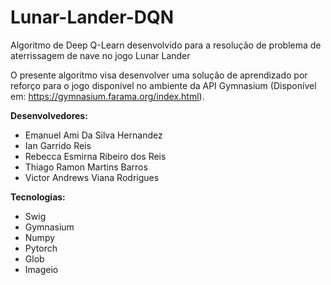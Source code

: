 # Lunar-Lander-DQN
Algoritmo de Deep Q-Learn desenvolvido para a resolução de problema de aterrissagem de nave no jogo Lunar Lander

O presente algoritmo visa desenvolver uma solução de aprendizado por reforço para o jogo disponível no ambiente da API Gymnasium (Disponível em: https://gymnasium.farama.org/index.html).

**Desenvolvedores:**

* Emanuel Ami Da Silva Hernandez
* Ian Garrido Reis
* Rebecca Esmirna Ribeiro dos Reis
* Thiago Ramon Martins Barros
* Victor Andrews Viana Rodrigues


**Tecnologias:**

* Swig
* Gymnasium
* Numpy
* Pytorch
* Glob
* Imageio
